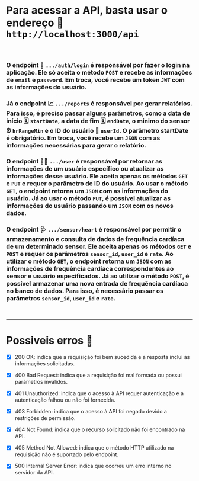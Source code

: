 # Para acessar a API, basta usar o endereço 📡 ``http://localhost:3000/api``

<br>

### O endpoint 🔑 ``.../auth/login`` é responsável por fazer o login na aplicação. Ele só aceita o método ``POST`` e recebe as informações de ``email`` e ``password``. Em troca, você recebe um token ``JWT`` com as informações do usuário.

### Já o endpoint 📈 ``.../reports`` é responsável por gerar relatórios. Para isso, é preciso passar alguns parâmetros, como a data de início 🗓️ ``startDate``, a data de fim 🗓️ ``endDate``, o minimo do sensor ⏰ ``hrRangeMin`` e o ID do usuário 👤 ``userId``. O parâmetro startDate é obrigatório. Em troca, você recebe um ``JSON`` com as informações necessárias para gerar o relatório.

### O endpoint 🧑‍💼 ``.../user`` é responsável por retornar as informações de um usuário específico ou atualizar as informações desse usuário. Ele aceita apenas os métodos ``GET`` e ``PUT`` e requer o parâmetro de ID do usuário. Ao usar o método ``GET``, o endpoint retorna um ``JSON`` com as informações do usuário. Já ao usar o método ``PUT``, é possível atualizar as informações do usuário passando um ``JSON`` com os novos dados.

### O endpoint 🩺 ``.../sensor/heart`` é responsável por permitir o armazenamento e consulta de dados de frequência cardíaca de um determinado sensor. Ele aceita apenas os métodos ``GET`` e ``POST`` e requer os parâmetros ``sensor_id``, ``user_id`` e ``rate``. Ao utilizar o método ``GET``, o endpoint retorna um ``JSON`` com as informações de frequência cardíaca correspondentes ao sensor e usuário especificados. Já ao utilizar o método ``POST``, é possível armazenar uma nova entrada de frequência cardíaca no banco de dados. Para isso, é necessário passar os parâmetros ``sensor_id``, ``user_id`` e ``rate``.

<br>

---

# Possiveis erros 💢

- [x] 200 OK: indica que a requisição foi bem sucedida e a resposta inclui as informações solicitadas.

- [x] 400 Bad Request: indica que a requisição foi mal formada ou possui parâmetros inválidos.

- [x] 401 Unauthorized: indica que o acesso à API requer autenticação e a autenticação falhou ou não foi fornecida.

- [x] 403 Forbidden: indica que o acesso à API foi negado devido a restrições de permissão.

- [x] 404 Not Found: indica que o recurso solicitado não foi encontrado na API.
 
- [x] 405 Method Not Allowed: indica que o método HTTP utilizado na requisição não é suportado pelo endpoint.

- [x] 500 Internal Server Error: indica que ocorreu um erro interno no servidor da API.
